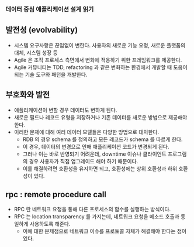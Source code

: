 ### 데이터 중심 애플리케이션 설계 읽기
## 발전성 (evolvability)
- 시스템 요구사항은 끊임없이 변한다. 사용자의 새로운 기능 요청, 새로운 플랫폼의 대체, 시스템 성장 등
- Agile 은 조직 프로세스 측면에서 변화에 적응하기 위한 프레임워크를 제공한다.
- Agile 커뮤니티는 TDD, refactoring 과 같은 변화하는 환경에서 개발할 때 도움이 되는 기술 도구와 패턴을 개발한다.


## 부호화와 발전
- 애플리케이션이 변할 경우 데이터도 변하게 된다.
- 새로운 필드나 레코드 유형을 저장하거나 기존 데이터를 새로운 방법으로 제공해야 한다.
- 이러한 문제에 대해 여러 데이터 모델들은 다양한 방법으로 대처한다.
  - RDB 의 경우 schema 를 정의하고 모든 레코드가 schema 를 따르게 한다.
  - 이 경우, 데이터의 변경으로 인해 애플리케이션 코드가 변경되게 된다.
  - 그러나 이는 바로 반영되기 어려운데, downtime 이슈나 클라이언트 프로그램의 경우 사용자가 직접 업그레이드 해야 하기 때문이다.
  - 이를 해결하려면 호환성을 유지하면 되고, 호환성에는 상위 호환성과 하위 호환성이 있다.


## rpc : remote procedure call
- RPC 란 네트워크 요청을 통해 다른 프로세스의 함수를 실행하는 방식이다.
- RPC 는 location transparency 를 가지는데, 네트워크 요청을 메소드 호출과 동일하게 사용하도록 해준다.
  - 이에 대한 문제점으로 네트워크 이슈를 프로토콜 자체가 해결해야 한다는 점이 있다.
